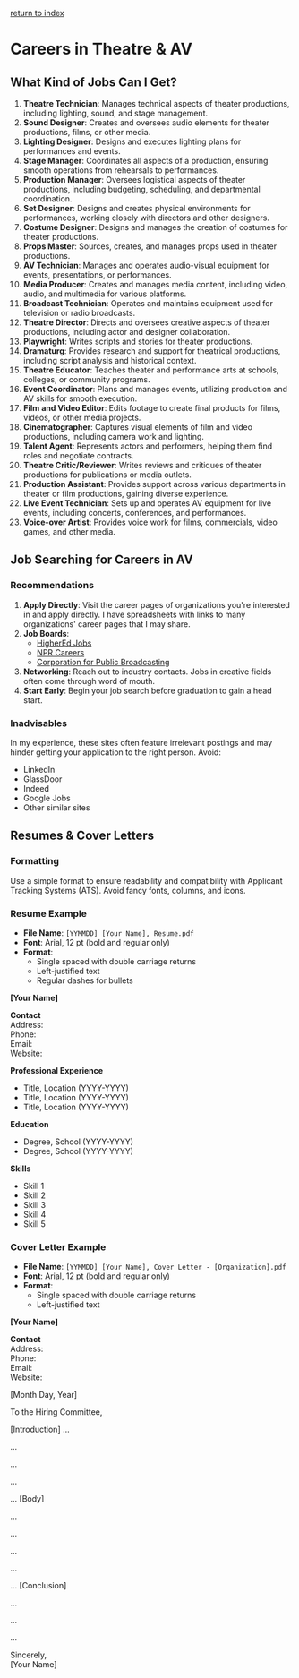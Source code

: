 [return to index](../index.md)
# Careers in Theatre & AV

## What Kind of Jobs Can I Get?

1. **Theatre Technician**: Manages technical aspects of theater productions, including lighting, sound, and stage management.
2. **Sound Designer**: Creates and oversees audio elements for theater productions, films, or other media.
3. **Lighting Designer**: Designs and executes lighting plans for performances and events.
4. **Stage Manager**: Coordinates all aspects of a production, ensuring smooth operations from rehearsals to performances.
5. **Production Manager**: Oversees logistical aspects of theater productions, including budgeting, scheduling, and departmental coordination.
6. **Set Designer**: Designs and creates physical environments for performances, working closely with directors and other designers.
7. **Costume Designer**: Designs and manages the creation of costumes for theater productions.
8. **Props Master**: Sources, creates, and manages props used in theater productions.
9. **AV Technician**: Manages and operates audio-visual equipment for events, presentations, or performances.
10. **Media Producer**: Creates and manages media content, including video, audio, and multimedia for various platforms.
11. **Broadcast Technician**: Operates and maintains equipment used for television or radio broadcasts.
12. **Theatre Director**: Directs and oversees creative aspects of theater productions, including actor and designer collaboration.
13. **Playwright**: Writes scripts and stories for theater productions.
14. **Dramaturg**: Provides research and support for theatrical productions, including script analysis and historical context.
15. **Theatre Educator**: Teaches theater and performance arts at schools, colleges, or community programs.
16. **Event Coordinator**: Plans and manages events, utilizing production and AV skills for smooth execution.
17. **Film and Video Editor**: Edits footage to create final products for films, videos, or other media projects.
18. **Cinematographer**: Captures visual elements of film and video productions, including camera work and lighting.
19. **Talent Agent**: Represents actors and performers, helping them find roles and negotiate contracts.
20. **Theatre Critic/Reviewer**: Writes reviews and critiques of theater productions for publications or media outlets.
21. **Production Assistant**: Provides support across various departments in theater or film productions, gaining diverse experience.
22. **Live Event Technician**: Sets up and operates AV equipment for live events, including concerts, conferences, and performances.
23. **Voice-over Artist**: Provides voice work for films, commercials, video games, and other media.

## Job Searching for Careers in AV

### Recommendations

1. **Apply Directly**: Visit the career pages of organizations you're interested in and apply directly. I have spreadsheets with links to many organizations' career pages that I may share.
2. **Job Boards**:
   - [HigherEd Jobs](https://higheredjobs.com)
   - [NPR Careers](https://www.npr.org/careers)
   - [Corporation for Public Broadcasting](https://cpb.org/jobline)
3. **Networking**: Reach out to industry contacts. Jobs in creative fields often come through word of mouth.
4. **Start Early**: Begin your job search before graduation to gain a head start.

### Inadvisables

In my experience, these sites often feature irrelevant postings and may hinder getting your application to the right person. Avoid:
- LinkedIn
- GlassDoor
- Indeed
- Google Jobs
- Other similar sites

## Resumes & Cover Letters

### Formatting

Use a simple format to ensure readability and compatibility with Applicant Tracking Systems (ATS). Avoid fancy fonts, columns, and icons.

### Resume Example

- **File Name**: `[YYMMDD] [Your Name], Resume.pdf`
- **Font**: Arial, 12 pt (bold and regular only)
- **Format**:
  - Single spaced with double carriage returns
  - Left-justified text
  - Regular dashes for bullets

**[Your Name]**

**Contact**  
Address:  
Phone:  
Email:  
Website:  

**Professional Experience**  
  - Title, Location (YYYY-YYYY)  
  - Title, Location (YYYY-YYYY)  
  - Title, Location (YYYY-YYYY)  

**Education**  
  - Degree, School (YYYY-YYYY)  
  - Degree, School (YYYY-YYYY)  

**Skills**  
  - Skill 1  
  - Skill 2  
  - Skill 3  
  - Skill 4  
  - Skill 5

### Cover Letter Example

- **File Name**: `[YYMMDD] [Your Name], Cover Letter - [Organization].pdf`
- **Font**: Arial, 12 pt (bold and regular only)
- **Format**:
  - Single spaced with double carriage returns
  - Left-justified text

**[Your Name]**

**Contact**  
Address:  
Phone:  
Email:  
Website:  

[Month Day, Year]

To the Hiring Committee,

[Introduction]
...

...

...

...

...
[Body]

...

...

...

...

...
[Conclusion]

...

...

...

Sincerely,
<br>
[Your Name]